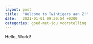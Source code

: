 ```yaml
---
layout: post
title:  "Welcome to Twintigers aan Z!"
date:   2021-01-01 09:30:54 +0200
categories: goed-met-jou voorstelling
---
```

Hello, World!

